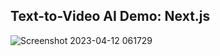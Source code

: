 ## Text-to-Video AI Demo: Next.js



![Screenshot 2023-04-12 061729](https://user-images.githubusercontent.com/93249038/231318965-e467fc19-29c2-4b42-a974-6cd45401798e.png)



